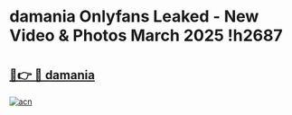 # damania Onlyfans Leaked - New Video & Photos March 2025 !h2687

# <h2><a href="https://64jcux.iuczelnia.edu.pl?title=damania&ref=h2687">🔗👉 🔴 damania</a></h2>

[![acn](https://github.com/user-attachments/assets/0f9c940e-d8b0-45ae-aac7-cd30a18b3e1c)](https://64jcux.iuczelnia.edu.pl?title=damania&ref=h2687)

